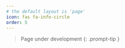 ```yaml
---
# the default layout is 'page'
icon: fas fa-info-circle
order: 5
---
```


> Page under development
{: .prompt-tip }
